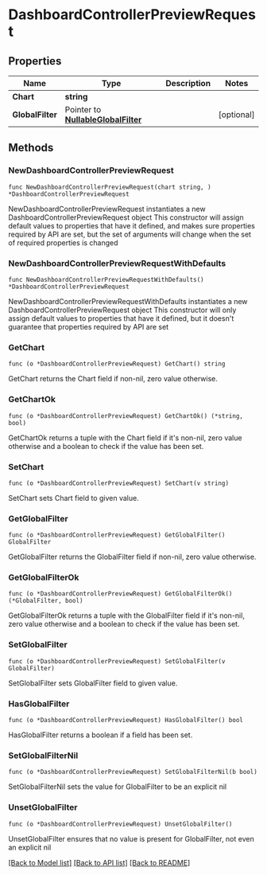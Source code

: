 # DashboardControllerPreviewRequest

## Properties

Name | Type | Description | Notes
------------ | ------------- | ------------- | -------------
**Chart** | **string** |  | 
**GlobalFilter** | Pointer to [**NullableGlobalFilter**](GlobalFilter.md) |  | [optional] 

## Methods

### NewDashboardControllerPreviewRequest

`func NewDashboardControllerPreviewRequest(chart string, ) *DashboardControllerPreviewRequest`

NewDashboardControllerPreviewRequest instantiates a new DashboardControllerPreviewRequest object
This constructor will assign default values to properties that have it defined,
and makes sure properties required by API are set, but the set of arguments
will change when the set of required properties is changed

### NewDashboardControllerPreviewRequestWithDefaults

`func NewDashboardControllerPreviewRequestWithDefaults() *DashboardControllerPreviewRequest`

NewDashboardControllerPreviewRequestWithDefaults instantiates a new DashboardControllerPreviewRequest object
This constructor will only assign default values to properties that have it defined,
but it doesn't guarantee that properties required by API are set

### GetChart

`func (o *DashboardControllerPreviewRequest) GetChart() string`

GetChart returns the Chart field if non-nil, zero value otherwise.

### GetChartOk

`func (o *DashboardControllerPreviewRequest) GetChartOk() (*string, bool)`

GetChartOk returns a tuple with the Chart field if it's non-nil, zero value otherwise
and a boolean to check if the value has been set.

### SetChart

`func (o *DashboardControllerPreviewRequest) SetChart(v string)`

SetChart sets Chart field to given value.


### GetGlobalFilter

`func (o *DashboardControllerPreviewRequest) GetGlobalFilter() GlobalFilter`

GetGlobalFilter returns the GlobalFilter field if non-nil, zero value otherwise.

### GetGlobalFilterOk

`func (o *DashboardControllerPreviewRequest) GetGlobalFilterOk() (*GlobalFilter, bool)`

GetGlobalFilterOk returns a tuple with the GlobalFilter field if it's non-nil, zero value otherwise
and a boolean to check if the value has been set.

### SetGlobalFilter

`func (o *DashboardControllerPreviewRequest) SetGlobalFilter(v GlobalFilter)`

SetGlobalFilter sets GlobalFilter field to given value.

### HasGlobalFilter

`func (o *DashboardControllerPreviewRequest) HasGlobalFilter() bool`

HasGlobalFilter returns a boolean if a field has been set.

### SetGlobalFilterNil

`func (o *DashboardControllerPreviewRequest) SetGlobalFilterNil(b bool)`

 SetGlobalFilterNil sets the value for GlobalFilter to be an explicit nil

### UnsetGlobalFilter
`func (o *DashboardControllerPreviewRequest) UnsetGlobalFilter()`

UnsetGlobalFilter ensures that no value is present for GlobalFilter, not even an explicit nil

[[Back to Model list]](../README.md#documentation-for-models) [[Back to API list]](../README.md#documentation-for-api-endpoints) [[Back to README]](../README.md)


